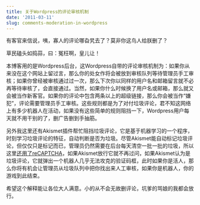 ```yaml
---
title: 关于Wordpress的评论审核机制
date: '2011-03-11'
slug: comments-moderation-in-wordpress
---
```


有客官来信说，咦，寡人的评论哪旮旯去了？莫非你这鸟人给朕删了？

草民磕头如捣蒜，曰：冤枉啊，皇儿让！

本博客用的是Wordpress后台，这Wordpress自带的评论审核机制为：如果你从来没在这个网站上留过言，那么你的处女作将会被放到审核队列等待管理员手工审核；如果你曾经被审核通过过一次，那么下次你以同样的用户名和邮箱留言就不必再等待审核了，会直接通过。当然，如果你什么时候换了用户名或邮箱，那么就又会被当作新客官。如果你的评论中包含两条以上的超级链接，那么你会被当作“嫌犯”，评论需要管理员手工审核。这些规则都是为了对付垃圾评论，君不知这网络上有多少机器人在活动，如果没有这些简单的规则阻挡一下，Wordpress用户每天就不用干别的了，删广告删到手抽筋。

另外我这里还有Akismet插件帮忙阻挡垃圾评论，它是基于机器学习的一个程序，时刻学习垃圾评论的特征，自动判断是否为垃圾。尽管Akismet能自动标记垃圾评论，但仅仅只是标记而已，管理员仍然需要在后台每天清空一批一批的垃圾，所以这里[还用了reCAPTCHA](/cn/2010/04/conditional-captcha-stops-spam-comments/)，如果Akismet放行它就不再过问，如果Akismet认为是垃圾评论，它就弹出一个机器人几乎无法攻克的验证码框，此时如果你是活人，那么你将有机会让管理员从垃圾队列中把你找出来人工审核，如果你是机器人，你的游戏到此结束。

希望这个解释能让各位大人满意。小的从不会无故删评论，坑爹的骂娘的我都会放行。

